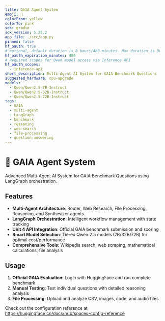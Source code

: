 ```yaml
---
title: GAIA Agent System
emoji: 🤖
colorFrom: yellow
colorTo: pink
sdk: gradio
sdk_version: 5.25.2
app_file: ./src/app.py
pinned: false
hf_oauth: true
# optional, default duration is 8 hours/480 minutes. Max duration is 30 days/43200 minutes.
hf_oauth_expiration_minutes: 480
# Required scopes for Qwen model access via Inference API
hf_oauth_scopes:
  - inference-api
short_description: Multi-Agent AI System for GAIA Benchmark Questions
suggested_hardware: cpu-upgrade
models:
  - Qwen/Qwen2.5-7B-Instruct
  - Qwen/Qwen2.5-32B-Instruct 
  - Qwen/Qwen2.5-72B-Instruct
tags:
  - GAIA
  - multi-agent
  - LangGraph
  - benchmark
  - reasoning
  - web-search
  - file-processing
  - question-answering
---
```


# 🤖 GAIA Agent System

Advanced Multi-Agent AI System for GAIA Benchmark Questions using LangGraph orchestration.

## Features

- **Multi-Agent Architecture**: Router, Web Research, File Processing, Reasoning, and Synthesizer agents
- **LangGraph Orchestration**: Intelligent workflow management with state tracking
- **Unit 4 API Integration**: Official GAIA benchmark submission and scoring
- **Smart Model Selection**: Tiered Qwen 2.5 models (7B/32B/72B) for optimal cost/performance
- **Comprehensive Tools**: Wikipedia search, web scraping, mathematical calculations, file analysis

## Usage

1. **Official GAIA Evaluation**: Login with HuggingFace and run complete benchmark
2. **Manual Testing**: Test individual questions with detailed reasoning analysis
3. **File Processing**: Upload and analyze CSV, images, code, and audio files

Check out the configuration reference at <https://huggingface.co/docs/hub/spaces-config-reference>

